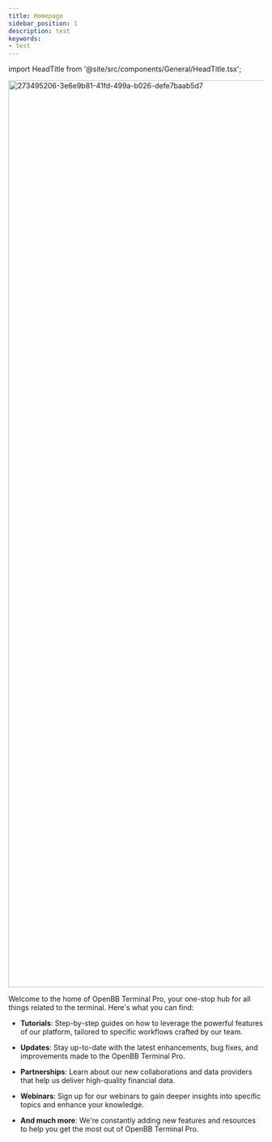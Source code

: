 ```yaml
---
title: Homepage
sidebar_position: 1
description: test
keywords:
- test
---
```


import HeadTitle from '@site/src/components/General/HeadTitle.tsx';

<HeadTitle title="Homepage | OpenBB Terminal Pro Docs" />

<img width="1792" alt="273495206-3e6e9b81-41fd-499a-b026-defe7baab5d7" src="https://github.com/OpenBB-finance/OpenBBTerminal/assets/25267873/9be1e003-5aec-41b8-a400-b897646fd907"/>

Welcome to the home of OpenBB Terminal Pro, your one-stop hub for all things related to the terminal. Here's what you can find:

* **Tutorials**: Step-by-step guides on how to leverage the powerful features of our platform, tailored to specific workflows crafted by our team.

* **Updates**: Stay up-to-date with the latest enhancements, bug fixes, and improvements made to the OpenBB Terminal Pro.

* **Partnerships**: Learn about our new collaborations and data providers that help us deliver high-quality financial data.

* **Webinars**: Sign up for our webinars to gain deeper insights into specific topics and enhance your knowledge.

* **And much more**: We're constantly adding new features and resources to help you get the most out of OpenBB Terminal Pro.
